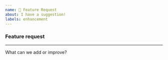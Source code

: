 ```yaml
---
name: 🚀 Feature Request
about: I have a suggestion!
labels: enhancement
---
```


### Feature request
------------------------
What can we add or improve?